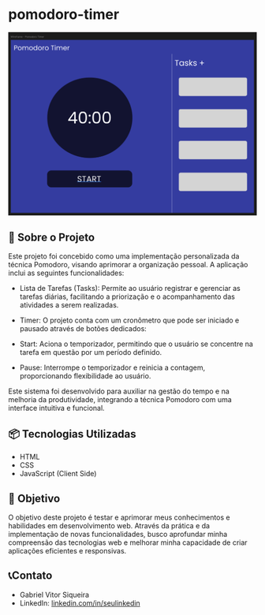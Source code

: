 # pomodoro-timer
![Print-do-projeto](./img/wireframe.png)
## 🚀 Sobre o Projeto
Este projeto foi concebido como uma implementação personalizada da técnica Pomodoro, visando aprimorar a organização pessoal. A aplicação inclui as seguintes funcionalidades:

* Lista de Tarefas (Tasks): Permite ao usuário registrar e gerenciar as tarefas diárias, facilitando a priorização e o acompanhamento das atividades a serem realizadas.

* Timer: O projeto conta com um cronômetro que pode ser iniciado e pausado através de botões dedicados:

* Start: Aciona o temporizador, permitindo que o usuário se concentre na tarefa em questão por um período definido.

* Pause: Interrompe o temporizador e reinicia a contagem, proporcionando flexibilidade ao usuário.

Este sistema foi desenvolvido para auxiliar na gestão do tempo e na melhoria da produtividade, integrando a técnica Pomodoro com uma interface intuitiva e funcional.

## 📦 Tecnologias Utilizadas
* HTML
* CSS
* JavaScript (Client Side)

## 📌 Objetivo 
O objetivo deste projeto é testar e aprimorar meus conhecimentos e habilidades em desenvolvimento web. Através da prática e da implementação de novas funcionalidades, busco aprofundar minha compreensão das tecnologias web e melhorar minha capacidade de criar aplicações eficientes e responsivas.

## 📞Contato
* Gabriel Vitor Siqueira
* LinkedIn: [linkedin.com/in/seulinkedin](https://www.linkedin.com/in/gabriel-vitor-siqueira/)